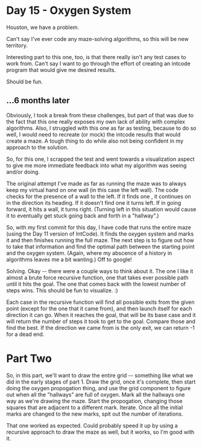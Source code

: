 # Day 15 - Oxygen System

Houston, we have a problem.

Can't say I've ever code any maze-solving algorithms, so this will be new territory.

Interesting part to this one, too, is that there really isn't any test cases to work from. Can't say I want to go through the effort of creating an intcode program that would give me desired results.

Should be fun.

## ...6 months later

Obviously, I took a break from these challenges, but part of that was due to the fact that this one really exposes my own lack of ability with complex algorithms. Also, I struggled with this one as far as testing, because to do so well, I would need to recreate (or mock) the intcode results that would create a maze. A tough thing to do while also not being confident in my approach to the solution.

So, for this one, I scrapped the test and went towards a visualization aspect to give me more immediate feedback into what my algorithm was seeing and/or doing.

The original attempt I've made as far as running the maze was to always keep my virtual hand on one wall (in this case the left wall). The code checks for the presence of a wall to the left. If it finds one , it continues on in the direction its heading. If it doesn't find one it turns left. If in going forward, it hits a wall, it turns right. (Turning left in this situation would cause it to eventually get stuck going back and forth in a "hallway".)

So, with my first commit for this day, I have code that runs the entire maze (using the Day 11 version of IntCode). It finds the oxygen system and marks it and then finishes running the full maze. The next step is to figure out how to take that information and find the optimal path between the starting point and the oxygen system. (Again, where my abscence of a history in algorithms leaves me a bit wanting.) Off to google!

Solving. Okay -- there were a couple ways to think about it. The one I like it almost a brute force recursive function, one that takes ever possible path until it hits the goal. The one that comes back with the lowest number of steps wins. This should be fun to visualize. :)

Each case in the recursive function will find all possible exits from the given point (except for the one that it came from), and then launch itself for each direction it can go. When it reaches the goal, that will be its base case and it will return the number of steps it took to get to the goal. Compare those and find the best. If the direction we came from is the only exit, we can return -1 for a dead end.

# Part Two

So, in this part, we'll want to draw the entire grid -- something like what we did in the early stages of part 1. Draw the grid, once it's complete, then start doing the oxygen propogation thing, and use the grid component to figure out when all the "hallways" are full of oxygen. Mark all the hallways one way as we're drawing the maze. Start the propogation, changing those squares that are adjacent to a different mark. Iterate. Once all the initial marks are changed to the new marks, spit out the number of iterations.

That one worked as expected. Could probably speed it up by using a recursive approach to draw the maze as well, but it works, so I'm good with it.
